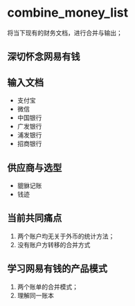 # combine_money_list
  将当下现有的财务文档，进行合并与输出；

## 深切怀念网易有钱

## 输入文档
* 支付宝
* 微信
* 中国银行
* 广发银行
* 浦发银行
* 招商银行

## 供应商与选型
* 貔貅记账
* 钱迹

## 当前共同痛点
1. 两个账户均无关于外币的统计方法；
1. 没有账户方转移的合并方式

## 学习网易有钱的产品模式
1. 两个账单的合并模式；
1. 理解同一账本